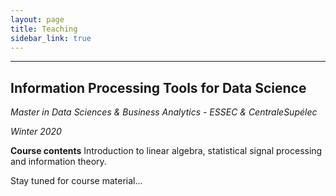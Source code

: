 ```yaml
---
layout: page
title: Teaching
sidebar_link: true
---
```


****

Information Processing Tools for Data Science 
------


_Master in Data Sciences & Business Analytics - ESSEC & CentraleSupélec_

*Winter 2020*

__Course contents__
Introduction to linear algebra, statistical signal processing and information theory.

Stay tuned for course material...
